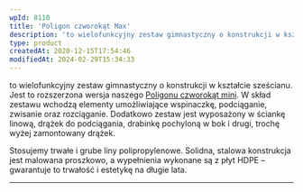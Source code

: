 ```yaml
---
wpId: 8110
title: 'Poligon czworokąt Max'
description: 'to wielofunkcyjny zestaw gimnastyczny o konstrukcji w kształcie sześcianu. Jest to rozszerzona wersja naszego Poligonu czworokąt mini. W skład zestawu wchodzą elementy umożliwiające wspinaczkę, podciąganie, zwisanie oraz rozciąganie. Dodatkowo zestaw jest wyposażony w ściankę linową, drążek do podciągania, drabinkę pochyloną w bok i drugi, trochę wyżej zamontowany drążek. Stosujemy trwałe i grube liny polipropylenowe. Solidna, ...'
type: product
createdAt: 2020-12-15T17:54:46
modifiedAt: 2024-02-29T15:34:33
---
```



to wielofunkcyjny zestaw gimnastyczny o konstrukcji w kształcie sześcianu. Jest to rozszerzona wersja naszego [Poligonu czworokąt mini](https://comes.pl/p/zestaw-gimnastyczny-poligon-czworokat/). W skład zestawu wchodzą elementy umożliwiające wspinaczkę, podciąganie, zwisanie oraz rozciąganie. Dodatkowo zestaw jest wyposażony w ściankę linową, drążek do podciągania, drabinkę pochyloną w bok i drugi, trochę wyżej zamontowany drążek.

Stosujemy trwałe i grube liny polipropylenowe. Solidna, stalowa konstrukcja jest malowana proszkowo, a wypełnienia wykonane są z płyt HDPE – gwarantuje to trwałość i estetykę na długie lata.

* * *